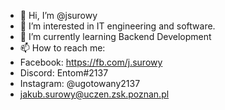 - 👋 Hi, I’m @jsurowy
- 👀 I’m interested in IT engineering and software.
- 🌱 I’m currently learning Backend Development
- 📫 How to reach me:
-  Facebook: https://fb.com/j.surowy
-  Discord: Entom#2137
-  Instagram: @ugotowany2137
-  jakub.surowy@uczen.zsk.poznan.pl

<!---
jsurowy/jsurowy is a ✨ special ✨ repository because its `README.md` (this file) appears on your GitHub profile.
You can click the Preview link to take a look at your changes.
--->
